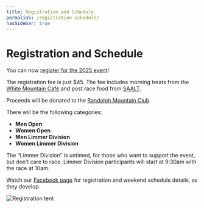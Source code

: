 ```yaml
---
title: Registration and Schedule
permalink: /registration-schedule/
hasSidebar: true
---
```


# Registration and Schedule

You can now [register for the 2025 event](https://www.runreg.com/randolph-ramble-and-trail-running-film-festival)!

The registration fee is just $45. The fee includes morning treats from the [White Mountain Café](http://whitemountaincafe.com/) and post race food from [SAALT](https://www.libbysbistro.org/).

Proceeds will be donated to the [Randolph Mountain Club](http://www.randolphmountainclub.org).

There will be the following categories:

- **Men Open**
- **Women Open**
- **Men Limmer Division**
- **Women Limmer Division**

The “Limmer Division” is untimed, for those who want to support the event, but don’t care to race. Limmer Division participants will start at 9:30am with the race at 10am.

Watch our [Facebook page](https://www.facebook.com/randolphramblerace/) for registration and weekend schedule details, as they develop.

![Registration tent](/images/randolph-7.jpg)
